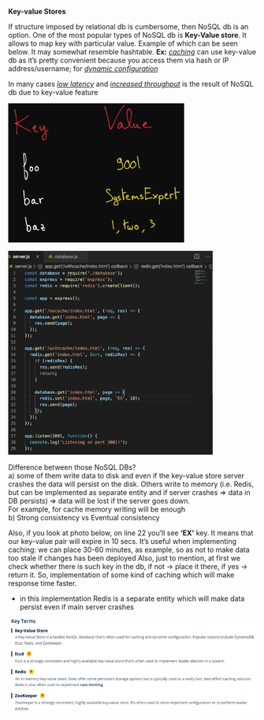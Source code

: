 **Key-value Stores**

If structure imposed by relational db is cumbersome, then NoSQL db is an option. One of the most popular types of NoSQL db is **Key-Value store**. It allows to map key with particular value.
Example of which can be seen below. It may somewhat resemble hashtable.
**Ex:** <ins><i>caching</i></ins> can use key-value db as it’s pretty convenient because you access them via hash or IP address/username; for <ins><i>dynamic configuration</i></ins>  

In many cases <ins><i>low latency</i></ins> and <ins><i>increased throughput</i></ins> is the result of NoSQL db due to key-value feature

![Alt text](ImageRepo/Key_value_Stores_first.png?raw=true)

![Alt text](ImageRepo/Key_value_Stores_second.png?raw=true)

Difference between those NoSQL DBs?
<br>
 a) some of them write data to disk and even if the key-value store server crashes the data will persist on the disk. Others write to memory (i.e. Redis, but can be implemented as separate entity and if server crashes => data in DB persists) => data will be lost if the server goes down.<br>
 For example, for cache memory writing will be enough<br>
 b) Strong consistency vs Eventual consistency 


Also, if you look at photo below, on line 22 you’ll see **‘EX’** key. It means that our key-value pair will expire in 10 secs. It’s useful when implementing caching: we can place 30-60 minutes, as example, so as not to make data too stale if changes has been deployed
Also, just to mention, at first we check whether there is such key in the db, if not -> place it there, if yes -> return it. So, implementation of some kind of caching which will make response time faster.
+ in this implementation Redis is a separate entity which will make data persist even if main server crashes

![Alt text](ImageRepo/Key_value_Stores_third.png?raw=true)

